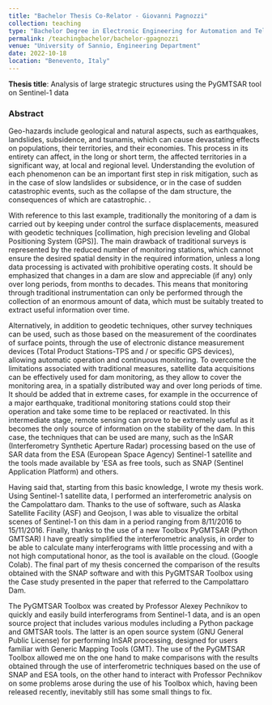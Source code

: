 ```yaml
---
title: "Bachelor Thesis Co-Relator - Giovanni Pagnozzi"
collection: teaching
type: "Bachelor Degree in Electronic Engineering for Automation and Telecommunications"
permalink: /teachingbachelor/bachelor-gpagnozzi
venue: "University of Sannio, Engineering Department"
date: 2022-10-18
location: "Benevento, Italy"
---
```


**Thesis title**: Analysis of large strategic structures using the PyGMTSAR tool on Sentinel-1 data

### Abstract
Geo-hazards include geological and natural aspects, such as earthquakes, landslides, subsidence, and tsunamis, which can cause devastating effects on populations, their territories, and their economies. This process in its entirety can affect, in the long or short term, the affected territories in a significant way, at local and regional level. Understanding the evolution of each phenomenon can be an important first step in risk mitigation, such as in the case of slow landslides or subsidence, or in the case of sudden catastrophic events, such as the collapse of the dam structure, the consequences of which are catastrophic. .

With reference to this last example, traditionally the monitoring of a dam is carried out by keeping under control the surface displacements, measured with geodetic techniques [collimation, high precision leveling and Global Positioning System (GPS)]. The main drawback of traditional surveys is represented by the reduced number of monitoring stations, which cannot ensure the desired spatial density in the required information, unless a long data processing is activated with prohibitive operating costs. It should be emphasized that changes in a dam are slow and appreciable (if any) only over long periods, from months to decades. This means that monitoring through traditional instrumentation can only be performed through the collection of an enormous amount of data, which must be suitably treated to extract useful information over time.

Alternatively, in addition to geodetic techniques, other survey techniques can be used, such as those based on the measurement of the coordinates of surface points, through the use of electronic distance measurement devices (Total Product Stations-TPS and / or specific GPS devices), allowing automatic operation and continuous monitoring. To overcome the limitations associated with traditional measures, satellite data acquisitions can be effectively used for dam monitoring, as they allow to cover the monitoring area, in a spatially distributed way and over long periods of time. It should be added that in extreme cases, for example in the occurrence of a major earthquake, traditional monitoring stations could stop their operation and take some time to be replaced or reactivated. In this intermediate stage, remote sensing can prove to be extremely useful as it becomes the only source of information on the stability of the dam. In this case, the techniques that can be used are many, such as the InSAR (Interferometry Synthetic Aperture Radar) processing based on the use of SAR data from the ESA (European Space Agency) Sentinel-1 satellite and the tools made available by 'ESA as free tools, such as SNAP (Sentinel Application Platform) and others.

Having said that, starting from this basic knowledge, I wrote my thesis work. Using Sentinel-1 satellite data, I performed an interferometric analysis on the Campolattaro dam. Thanks to the use of software, such as Alaska Satellite Facility (ASF) and Geojson, I was able to visualize the orbital scenes of Sentinel-1 on this dam in a period ranging from 8/11/2016 to 15/11/2016. Finally, thanks to the use of a new Toolbox PyGMTSAR (Python GMTSAR) I have greatly simplified the interferometric analysis, in order to be able to calculate many interferograms with little processing and with a not high computational honor, as the tool is available on the cloud. (Google Colab). The final part of my thesis concerned the comparison of the results obtained with the SNAP software and with this PyGMTSAR Toolbox using the Case study presented in the paper that referred to the Campolattaro Dam.

The PyGMTSAR Toolbox was created by Professor Alexey Pechnikov to quickly and easily build interferograms from Sentinel-1 data, and is an open source project that includes various modules including a Python package and GMTSAR tools. The latter is an open source system (GNU General Public License) for performing InSAR processing, designed for users familiar with Generic Mapping Tools (GMT). The use of the PyGMTSAR Toolbox allowed me on the one hand to make comparisons with the results obtained through the use of interferometric techniques based on the use of SNAP and ESA tools, on the other hand to interact with Professor Pechnikov on some problems arose during the use of his Toolbox which, having been released recently, inevitably still has some small things to fix.